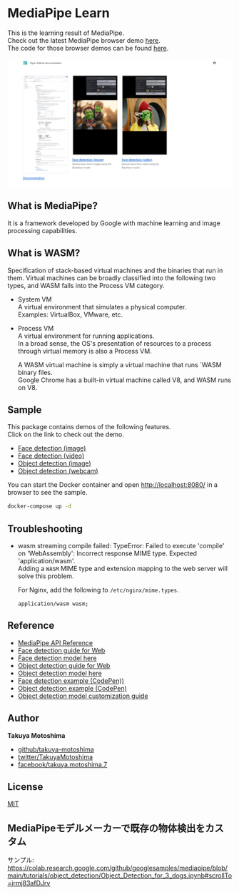 # MediaPipe Learn

This is the learning result of MediaPipe.   
Check out the latest MediaPipe browser demo [here](https://takuya-motoshima.github.io/mediapipe-learn/).    
The code for those browser demos can be found [here](https://github.com/takuya-motoshima/mediapipe-learn/tree/main/docs).  

![screencaps/docs.jpg](screencaps/docs.jpg)

## What is MediaPipe?  
It is a framework developed by Google with machine learning and image processing capabilities.

## What is WASM?  
Specification of stack-based virtual machines and the binaries that run in them. Virtual machines can be broadly classified into the following two types, and WASM falls into the Process VM category.  
- System VM  
    A virtual environment that simulates a physical computer.  
    Examples: VirtualBox, VMware, etc.
- Process VM  
    A virtual environment for running applications.  
    In a broad sense, the OS's presentation of resources to a process through virtual memory is also a Process VM.

    A WASM virtual machine is simply a virtual machine that runs `WASM binary files.  
    Google Chrome has a built-in virtual machine called V8, and WASM runs on V8.

## Sample
This package contains demos of the following features.  
Click on the link to check out the demo.
- [Face detection (image)](https://takuya-motoshima.github.io/mediapipe-learn/face_detection_image.html)
- [Face detection (video)](https://takuya-motoshima.github.io/mediapipe-learn/face_detection_video.html)
- [Object detection (image)](https://takuya-motoshima.github.io/mediapipe-learn/object_detection_image.html)
- [Object detection (webcam)](https://takuya-motoshima.github.io/mediapipe-learn/object_detection_webcam.html)
<!-- - Facial landmark detection -->

You can start the Docker container and open [http://localhost:8080/](http://localhost:8080/) in a browser to see the sample.
```sh
docker-compose up -d
```

## Troubleshooting
- wasm streaming compile failed: TypeError: Failed to execute 'compile' on 'WebAssembly': Incorrect response MIME type. Expected 'application/wasm'.  
    Adding a `WASM` MIME type and extension mapping to the web server will solve this problem.  

    For Nginx, add the following to `/etc/nginx/mime.types`.
    ```nginx
    application/wasm wasm;
    ```

## Reference
- [MediaPipe API Reference](https://developers.google.com/mediapipe/api/solutions/js/tasks-vision)
- [Face detection guide for Web](https://developers.google.com/mediapipe/solutions/vision/face_detector/web_js)
- [Face detection model here](https://developers.google.com/mediapipe/solutions/vision/face_detector/index#models)
- [Object detection guide for Web](https://developers.google.com/mediapipe/solutions/vision/object_detector/web_js)
- [Object detection model here](https://developers.google.com/mediapipe/solutions/vision/object_detector/index#models)
- [Face detection example (CodePen))](https://codepen.io/mediapipe-preview/pen/OJByWQr)
- [Object detection example (CodePen)](https://codepen.io/mediapipe-preview/pen/vYrWvNg)
- [Object detection model customization guide](https://developers.google.com/mediapipe/solutions/customization/object_detector)
<!-- - [Detailed description of the BlazeFace model (Japanese)](https://medium.com/axinc/blazeface-%E9%A1%94%E3%81%AE%E4%BD%8D%E7%BD%AE%E3%81%A8%E3%82%AD%E3%83%BC%E3%83%9D%E3%82%A4%E3%83%B3%E3%83%88%E3%82%92%E9%AB%98%E9%80%9F%E3%81%AB%E6%A4%9C%E5%87%BA%E3%81%99%E3%82%8B%E6%A9%9F%E6%A2%B0%E5%AD%A6%E7%BF%92%E3%83%A2%E3%83%87%E3%83%AB-e851c348a32b) -->

## Author
**Takuya Motoshima**

* [github/takuya-motoshima](https://github.com/takuya-motoshima)
* [twitter/TakuyaMotoshima](https://twitter.com/TakuyaMotoshima)
* [facebook/takuya.motoshima.7](https://www.facebook.com/takuya.motoshima.7)

## License
[MIT](LICENSE)






## MediaPipeモデルメーカーで既存の物体検出をカスタム

サンプル:
https://colab.research.google.com/github/googlesamples/mediapipe/blob/main/tutorials/object_detection/Object_Detection_for_3_dogs.ipynb#scrollTo=jrmj83afDJrv

